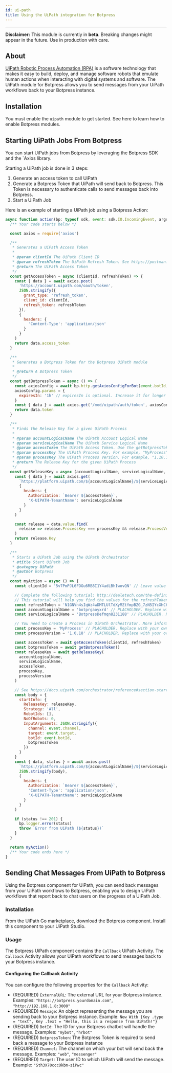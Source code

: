 ```yaml
---
id: ui-path
title: Using the UiPath integration for Botpress
---
```


----------------

**Disclaimer:** This module is currently in **beta**. Breaking changes might appear in the future. Use in production with care.

## About

[UiPath Robotic Process Automation (RPA)](https://www.uipath.com/) is a software technology that makes it easy to build, deploy, and manage software robots that emulate human actions when interacting with digital systems and software. The UiPath module for Botpress allows you to send messages from your UiPath workflows back to your Botpress instance.

## Installation

You must enable the `uipath` module to get started. See here to learn how to enable Botpress modules.

## Starting UiPath Jobs From Botpress

You can start UiPath jobs from Botpress by leveraging the Botpress SDK and the `Axios library.

Starting a UiPath job is done in 3 steps:

1. Generate an access token to call UiPath
2. Generate a Botpress Token that UiPath will send back to Botpress. This Token is necessary to authenticate calls to send messages back into Botpress.
3. Start a UiPath Job

Here is an example of starting a UiPath job using a Botpress Action:

```js
async function action(bp: typeof sdk, event: sdk.IO.IncomingEvent, args: any, { user, temp, session } = event.state) {
  /** Your code starts below */

  const axios = require('axios')

  /**
   * Generates a UiPath Access Token
   *
   * @param clientId The UiPath Client ID
   * @param refreshToken The UiPath Refresh Token. See https://postman.uipath.rocks/?version=latest to learn how to generate a Refresh Token
   * @return The UiPath Access Token
   */
  const getAccessToken = async (clientId, refreshToken) => {
    const { data } = await axios.post(
      'https://account.uipath.com/oauth/token',
      JSON.stringify({
        grant_type: 'refresh_token',
        client_id: clientId,
        refresh_token: refreshToken
      }),
      {
        headers: {
          'Content-Type': 'application/json'
        }
      }
    )
    return data.access_token
  }

  /**
   * Generates a Botpress Token for the Botpress UiPath module
   *
   * @return A Botpress Token
   */
  const getBotpressToken = async () => {
    const axiosConfig = await bp.http.getAxiosConfigForBot(event.botId, { localUrl: true })
    axiosConfig.params = {
      expiresIn: '1h' // expiresIn is optional. Increase it for longer running jobs. See here for examples https://github.com/zeit/ms#examples
    }
    const { data } = await axios.get('/mod/uipath/auth/token', axiosConfig)
    return data.token
  }

  /**
   * Finds the Release Key for a given UiPath Process
   *
   * @param accountLogicalName The UiPath Account Logical Name
   * @param serviceLogicalName The UiPath Service Logical Name
   * @param accessToken The UiPath Access Token. Use the getBotpressToken() to generate a UiPath Access Token.
   * @param processKey The UiPath Process Key. For example, "MyProcess".
   * @param processKey The UiPath Process Version. For example, "1.10.13".
   * @return The Release Key for the given UiPath Process
   */
  const getReleaseKey = async (accountLogicalName, serviceLogicalName, accessToken, processKey, processVersion) => {
    const { data } = await axios.get(
      `https://platform.uipath.com/${accountLogicalName}/${serviceLogicalName}/odata/Releases`,
      {
        headers: {
          Authorization: `Bearer ${accessToken}`,
          'X-UIPATH-TenantName': serviceLogicalName
        }
      }
    )

    const release = data.value.find(
      release => release.ProcessKey === processKey && release.ProcessVersion === processVersion
    )
    return release.Key
  }

  /**
   * Starts a UiPath Job using the UiPath Orchestrator
   * @title Start UiPath Job
   * @category UiPath
   * @author Botpress
   */
  const myAction = async () => {
    const clientId = '5v7PmPJL6FOGu6RB8I1Y4adLBhIwovQN' // Leave value as-is, do not change

    // Complete the following tutorial: http://dealetech.com/the-definitive-guide-to-uipath-cloud-orchestrator-2019-09-rest-api-authentication/ 
    // This tutorial will help you find the values for the refreshToken, accountLogicalName and serviceLogicalName variables
    const refreshToken = 'N1GNVn4sIqWz4wDMTLUlTdXyMZtYmpBZG_7zN5IYcXhC6' // PLACHOLDER. Replace with your own Refresh Token
    const accountLogicalName = 'botprgaoyxrd' // PLACHOLDER. Replace with your own Account Logical Name
    const serviceLogicalName = 'BotpressDefmqn8231188' // PLACHOLDER. Replace with your own Service Logical Name

    // You need to create a Process in UiPath Orchestrator. More information can be found here: https://docs.uipath.com/orchestrator/docs/about-processes
    const processKey = 'MyProcess' // PLACHOLDER. Replace with your own Process Key
    const processVersion = '1.0.18' // PLACHOLDER. Replace with your own Process Version

    const accessToken = await getAccessToken(clientId, refreshToken)
    const botpressToken = await getBotpressToken()
    const releaseKey = await getReleaseKey(
      accountLogicalName,
      serviceLogicalName,
      accessToken,
      processKey,
      processVersion
    )

    // See https://docs.uipath.com/orchestrator/reference#section-starting-a-job for API reference
    const body = {
      startInfo: {
        ReleaseKey: releaseKey,
        Strategy: 'All',
        RobotIds: [],
        NoOfRobots: 0,
        InputArguments: JSON.stringify({
          channel: event.channel,
          target: event.target,
          botId: event.botId,
          botpressToken
        })
      }
    }
    const { data, status } = await axios.post(
      `https://platform.uipath.com/${accountLogicalName}/${serviceLogicalName}/odata/Jobs/UiPath.Server.Configuration.OData.StartJobs`,
      JSON.stringify(body),
      {
        headers: {
          Authorization: `Bearer ${accessToken}`,
          'Content-Type': 'application/json',
          'X-UIPATH-TenantName': serviceLogicalName
        }
      }
    )

    if (status !== 201) {
      bp.logger.error(status)
      throw `Error from UiPath (${status})`
    }
  }

  return myAction()
  /** Your code ends here */
}
```

## Sending Chat Messages From UiPath to Botpress

Using the Botpress component for UiPath, you can send back messages from your UiPath workflows to Botpress, enabling you to design UiPath workflows that report back to chat users on the progress of a UiPath Job.

### Installation

From the UiPath Go marketplace, download the Botpress component. Install this component to your UiPath Studio.

### Usage

The Botpress UiPath component contains the `Callback` UiPath Activity. The `Callback` Activity allows your UiPath workflows to send messages back to your Botpress instance.

#### Configuring the Callback Activity

You  can configure the following properties for the `Callback` Activity:

- (REQUIRED) `ExternalURL`: The external URL for your Botpress instance. Examples: `"https://botpress.yourdomain.com"`, `"http://192.168.1.8:3000"`
- (REQUIRED) `Message`: An object representing the message you are sending back to your Botpress instance. Example: `New With {Key .type = "text", Key .text = "Hello, this is a response from UiPath!"}`
- (REQUIRED) `BotId`: The ID for your Botpress chatbot will handle the message. Examples: `"mybot"`, `"hrbot"`
- (REQUIRED) `BotpressToken`: The Botpress Token is required to send back a message to your Botpress instance
- (REQUIRED) `Channel`: The channel on which your bot will send back the message. Examples: `"web"`, `"messenger"`
- (REQUIRED) `Target`: The user ID to which UiPath will send the message. Example: `"Sth3X70cccOkbm-ziPwc"`
